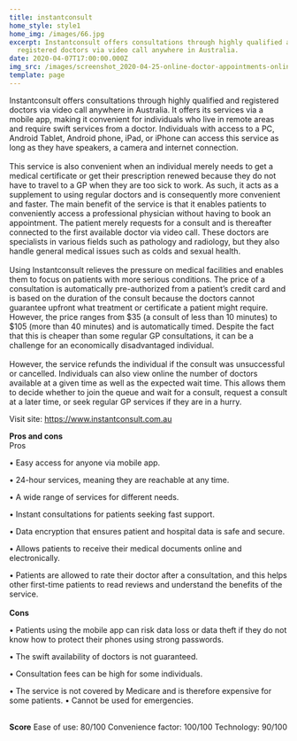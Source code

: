 ```yaml
---
title: instantconsult
home_style: style1
home_img: /images/66.jpg
excerpt: Instantconsult offers consultations through highly qualified and
  registered doctors via video call anywhere in Australia.
date: 2020-04-07T17:00:00.000Z
img_src: /images/screenshot_2020-04-25-online-doctor-appointments-online-doctor-chat-dr-online.jpg
template: page
---
```

Instantconsult offers consultations through highly qualified and registered doctors via video call anywhere in Australia. It offers its services via a mobile app, making it convenient for individuals who live in remote areas and require swift services from a doctor. Individuals with access to a PC, Android Tablet, Android phone, iPad, or iPhone can access this service as long as they have speakers, a camera and internet connection.\
\
This service is also convenient when an individual merely needs to get a medical certificate or get their prescription renewed because they do not have to travel to a GP when they are too sick to work. As such, it acts as a supplement to using regular doctors and is consequently more convenient and faster. The main benefit of the service is that it enables patients to conveniently access a professional physician without having to book an appointment. The patient merely requests for a consult and is thereafter connected to the first available doctor via video call. These doctors are specialists in various fields such as pathology and radiology, but they also handle general medical issues such as colds and sexual health.\
\
Using Instantconsult relieves the pressure on medical facilities and enables them to focus on patients with more serious conditions. The price of a consultation is automatically pre-authorized from a patient’s credit card and is based on the duration of the consult because the doctors cannot guarantee upfront what treatment or certificate a patient might require. However, the price ranges from $35 (a consult of less than 10 minutes) to $105 (more than 40 minutes) and is automatically timed. Despite the fact that this is cheaper than some regular GP consultations, it can be a challenge for an economically disadvantaged individual.\
\
However, the service refunds the individual if the consult was unsuccessful or cancelled. Individuals can also view online the number of doctors available at a given time as well as the expected wait time. This allows them to decide whether to join the queue and wait for a consult, request a consult at a later time, or seek regular GP services if they are in a hurry. 

Visit site: https://www.instantconsult.com.au

**Pros and cons**\
 Pros

 • Easy access for anyone via mobile app. 

• 24-hour services, meaning they are reachable at any time.

 • A wide range of services for different needs. 

• Instant consultations for patients seeking fast support. 

• Data encryption that ensures patient and hospital data is safe and secure. 

• Allows patients to receive their medical documents online and electronically. 

• Patients are allowed to rate their doctor after a consultation, and this helps other first-time patients to read reviews and understand the benefits of the service. \
\
**Cons** 

• Patients using the mobile app can risk data loss or data theft if they do not know how to protect their phones using strong passwords.

 • The swift availability of doctors is not guaranteed.

 • Consultation fees can be high for some individuals. 

• The service is not covered by Medicare and is therefore expensive for some patients. • Cannot be used for emergencies.

\
**Score** Ease of use: 80/100 Convenience factor: 100/100 Technology: 90/100